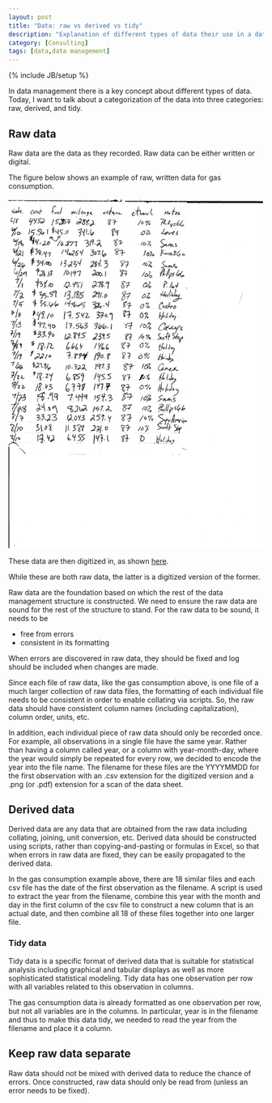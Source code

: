 ```yaml
---
layout: post
title: "Data: raw vs derived vs tidy"
description: "Explanation of different types of data their use in a data management pipeline"
category: [Consulting]
tags: [data,data management]
---
```


{% include JB/setup %}

In data management there is a key concept about different types of data. 
Today, I want to talk about a categorization of the data into three categories:
raw, derived, and tidy. 

## Raw data

Raw data are the data as they recorded.
Raw data can be either written or digital.

The figure below shows an example of raw, written data for gas consumption.

![Gas consumption](../figs/20180608.png)

These data are then digitized in, as shown [here](https://github.com/jarad/ToyotaSiennaGasMileage/blob/master/data-raw/mileage/20180608.csv).

While these are both raw data, the latter is a digitized version of the former. 

Raw data are the foundation based on which the rest of the data management 
structure is constructed. 
We need to ensure the raw data are sound for the rest of the structure to 
stand. 
For the raw data to be sound, it needs to be  

- free from errors
- consistent in its formatting

When errors are discovered in raw data, they should be fixed and log should be
included when changes are made. 

Since each file of raw data, like the gas consumption above, is one file of 
a much larger collection of raw data files, 
the formatting of each individual file needs to be consistent in order to enable
collating via scripts. 
So, the raw data should have consistent column names (including capitalization), 
column order, units, etc.

In addition, each individual piece of raw data should only be recorded once. 
For example, all observations in a single file have the same year. 
Rather than having a column called year, or a column with year-month-day,
where the year would simply be repeated for every row,
we decided to encode the year into the file name. 
The filename for these files are the YYYYMMDD for the first observation with an
.csv extension for the digitized version and a .png (or .pdf) extension for a 
scan of the data sheet.



## Derived data

Derived data are any data that are obtained from the raw data including 
collating, joining, unit conversion, etc.
Derived data should be constructed using scripts, rather than 
copying-and-pasting or formulas in Excel, so that when errors in raw data are
fixed, they can be easily propagated to the derived data. 

In the gas consumption example above, 
there are 18 similar files and each csv file has the date of the first 
observation as the filename.
A script is used to extract the year from the filename, 
combine this year with the month and day in the first column of the csv file to 
construct a new column that is an actual date, 
and then combine all 18 of these files together into one larger file. 


### Tidy data

Tidy data is a specific format of derived data that is suitable for statistical
analysis including graphical and tabular displays as well as more sophisticated
statistical modeling. 
Tidy data has one observation per row with all variables related to this 
observation in columns.

The gas consumption data is already formatted as one observation per row,
but not all variables are in the columns.
In particular, year is in the filename and thus to make this data tidy, 
we needed to read the year from the filename and place it a column.


## Keep raw data separate

Raw data should not be mixed with derived data to reduce the chance of errors.
Once constructed, raw data should only be read from (unless an error needs to
be fixed).

